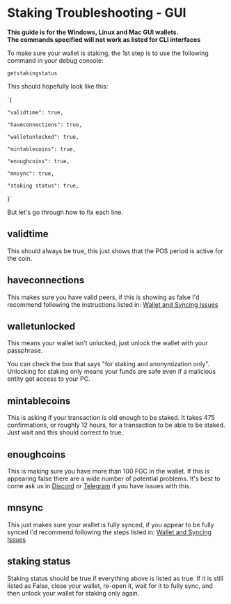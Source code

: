 # Staking Troubleshooting - GUI

**This guide is for the Windows, Linux and Mac GUI wallets.**  
**The commands specified will not work as listed for CLI interfaces**

To make sure your wallet is staking, the 1st step is to use the following command in your debug console:

`getstakingstatus`

This should hopefully look like this:

`{

    "validtime": true,

    "haveconnections": true,

    "walletunlocked": true,

    "mintablecoins": true,

    "enoughcoins": true,

    "mnsync": true,

    "staking status": true,
}`

But let's go through how to fix each line.

## validtime

This should always be true, this just shows that the POS period is active for the coin.

## haveconnections

This makes sure you have valid peers, if this is showing as false I'd recommend following the instructions listed in: [Wallet and Syncing Issues](https://kb.fantasygoldcrypto.com/Guides/Wallet-Syncing-Issues/)

## walletunlocked

This means your wallet isn't unlocked, just unlock the wallet with your passphrase.

You can check the box that says "for staking and anonymization only". Unlocking for staking only means your funds are safe even if a malicious entity got access to your PC.

## mintablecoins

This is asking if your transaction is old enough to be staked. It takes 475 confirmations, or roughly 12 hours, for a transaction to be able to be staked. Just wait and this should correct to true.

## enoughcoins

This is making sure you have more than 100 FGC in the wallet. If this is appearing false there are a wide number of potential problems. It's best to come ask us in [Discord](https://discord.me/fantasygoldcrypto) or [Telegram](https://t.me/fantasygoldcrypto) if you have issues with this.

## mnsync

This just makes sure your wallet is fully synced, if you appear to be fully synced I'd recommend following the steps listed in: [Wallet and Syncing Issues](https://kb.fantasygoldcrypto.com/Guides/Wallet-Syncing-Issues/)

## staking status

Staking status should be true if everything above is listed as true. If it is still listed as False, close your wallet, re-open it, wait for it to fully sync, and then unlock your wallet for staking only again.
